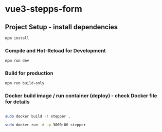 # vue3-stepps-form

## Project Setup - install dependencies

```sh
npm install
```

### Compile and Hot-Reload for Development

```sh
npm run dev
```

### Build for production

```sh
npm run build-only
```

### Docker build image / run container (deploy) - check Docker file for details

```sh

sudo docker build -t stepper .

sudo docker run -d -p 3000:80 stepper


```